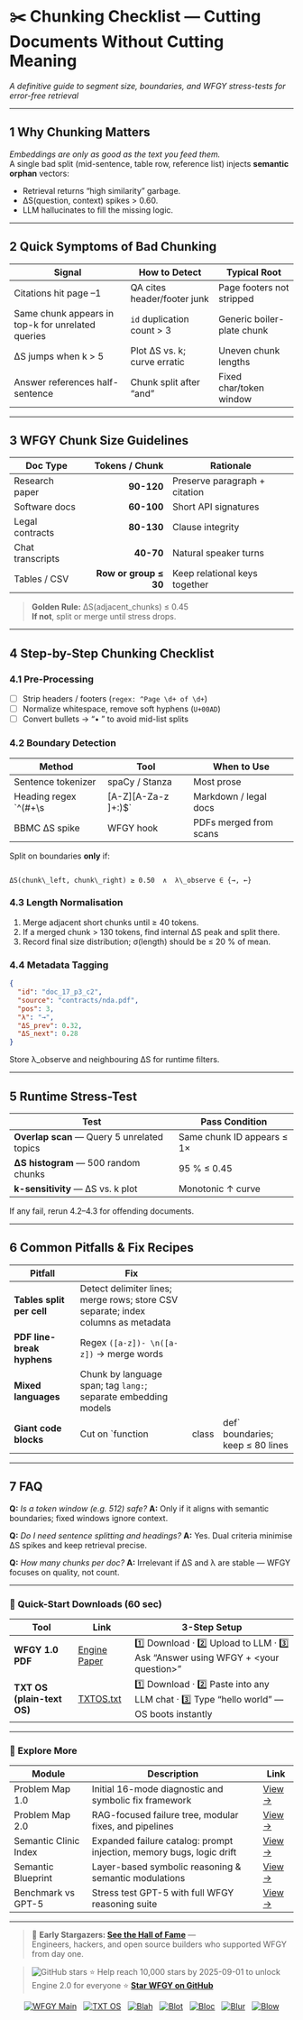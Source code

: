 # ✂️ Chunking Checklist — Cutting Documents Without Cutting Meaning  
_A definitive guide to segment size, boundaries, and WFGY stress-tests for error-free retrieval_

---

## 1  Why Chunking Matters

*Embeddings are only as good as the text you feed them.*  
A single bad split (mid-sentence, table row, reference list) injects **semantic orphan** vectors:

* Retrieval returns “high similarity” garbage.  
* ΔS(question, context) spikes > 0.60.  
* LLM hallucinates to fill the missing logic.

---

## 2  Quick Symptoms of Bad Chunking

| Signal | How to Detect | Typical Root |
|--------|---------------|--------------|
| Citations hit page –1 | QA cites header/footer junk | Page footers not stripped |
| Same chunk appears in top-k for unrelated queries | `id` duplication count > 3 | Generic boiler-plate chunk |
| ΔS jumps when k > 5 | Plot ΔS vs. k; curve erratic | Uneven chunk lengths |
| Answer references half-sentence | Chunk split after “and” | Fixed char/token window |

---

## 3  WFGY Chunk Size Guidelines

| Doc Type | Tokens / Chunk | Rationale |
|----------|---------------:|-----------|
| Research paper | **90-120** | Preserve paragraph + citation |
| Software docs | **60-100** | Short API signatures |
| Legal contracts | **80-130** | Clause integrity |
| Chat transcripts | **40-70** | Natural speaker turns |
| Tables / CSV | **Row or group ≤ 30** | Keep relational keys together |

> **Golden Rule:** ΔS(adjacent_chunks) ≤ 0.45  
> **If not**, split or merge until stress drops.

---

## 4  Step-by-Step Chunking Checklist

### 4.1  Pre-Processing

- [ ] Strip headers / footers (`regex: ^Page \d+ of \d+`)  
- [ ] Normalize whitespace, remove soft hyphens (`U+00AD`)  
- [ ] Convert bullets → “• ” to avoid mid-list splits

### 4.2  Boundary Detection

| Method | Tool | When to Use |
|--------|------|-------------|
| Sentence tokenizer | spaCy / Stanza | Most prose |
| Heading regex `^(#+\s|[A-Z][A-Za-z ]+:)$` | Markdown / legal docs | |
| BBMC ΔS spike | WFGY hook | PDFs merged from scans |

Split on boundaries **only** if:

```

ΔS(chunk\_left, chunk\_right) ≥ 0.50  ∧  λ\_observe ∈ {→, ←}

````

### 4.3  Length Normalisation

1. Merge adjacent short chunks until ≥ 40 tokens.  
2. If a merged chunk > 130 tokens, find internal ΔS peak and split there.  
3. Record final size distribution; σ(length) should be ≤ 20 % of mean.

### 4.4  Metadata Tagging

```json
{
  "id": "doc_17_p3_c2",
  "source": "contracts/nda.pdf",
  "pos": 3,
  "λ": "→",
  "ΔS_prev": 0.32,
  "ΔS_next": 0.28
}
````

Store λ\_observe and neighbouring ΔS for runtime filters.

---

## 5  Runtime Stress-Test

| Test                                        | Pass Condition             |
| ------------------------------------------- | -------------------------- |
| **Overlap scan** — Query 5 unrelated topics | Same chunk ID appears ≤ 1× |
| **ΔS histogram** — 500 random chunks        | 95 % ≤ 0.45                |
| **k-sensitivity** — ΔS vs. k plot           | Monotonic ↑ curve          |

If any fail, rerun 4.2–4.3 for offending documents.

---

## 6  Common Pitfalls & Fix Recipes

| Pitfall                    | Fix                                                                               |       |                                   |
| -------------------------- | --------------------------------------------------------------------------------- | ----- | --------------------------------- |
| **Tables split per cell**  | Detect delimiter lines; merge rows; store CSV separate; index columns as metadata |       |                                   |
| **PDF line-break hyphens** | Regex `([a-z])- \n([a-z])` → merge words                                          |       |                                   |
| **Mixed languages**        | Chunk by language span; tag `lang:`; separate embedding models                    |       |                                   |
| **Giant code blocks**      | Cut on \`function                                                                 | class | def\` boundaries; keep ≤ 80 lines |

---

## 7  FAQ

**Q:** *Is a token window (e.g. 512) safe?*
**A:** Only if it aligns with semantic boundaries; fixed windows ignore context.

**Q:** *Do I need sentence splitting and headings?*
**A:** Yes. Dual criteria minimise ΔS spikes and keep retrieval precise.

**Q:** *How many chunks per doc?*
**A:** Irrelevant if ΔS and λ are stable — WFGY focuses on quality, not count.

---

### 🔗 Quick-Start Downloads (60 sec)

| Tool                       | Link                                                | 3-Step Setup                                                                             |
| -------------------------- | --------------------------------------------------- | ---------------------------------------------------------------------------------------- |
| **WFGY 1.0 PDF**           | [Engine Paper](https://zenodo.org/records/15630969) | 1️⃣ Download · 2️⃣ Upload to LLM · 3️⃣ Ask “Answer using WFGY + \<your question>”        |
| **TXT OS (plain-text OS)** | [TXTOS.txt](https://zenodo.org/records/15788557)    | 1️⃣ Download · 2️⃣ Paste into any LLM chat · 3️⃣ Type “hello world” — OS boots instantly |

---

### 🧭 Explore More

| Module                | Description                                              | Link     |
|-----------------------|----------------------------------------------------------|----------|
| Problem Map 1.0       | Initial 16-mode diagnostic and symbolic fix framework    | [View →](https://github.com/onestardao/WFGY/edit/main/ProblemMap/README.md) |
| Problem Map 2.0       | RAG-focused failure tree, modular fixes, and pipelines   | [View →](https://github.com/onestardao/WFGY/blob/main/ProblemMap/rag-architecture-and-recovery.md) |
| Semantic Clinic Index | Expanded failure catalog: prompt injection, memory bugs, logic drift | [View →](./SemanticClinicIndex.md) |
| Semantic Blueprint    | Layer-based symbolic reasoning & semantic modulations   | [View →](https://github.com/onestardao/WFGY/tree/main/SemanticBlueprint/README.md) |
| Benchmark vs GPT-5    | Stress test GPT-5 with full WFGY reasoning suite         | [View →](https://github.com/onestardao/WFGY/tree/main/benchmarks/benchmark-vs-gpt5/README.md) |

---

> 👑 **Early Stargazers: [See the Hall of Fame](https://github.com/onestardao/WFGY/tree/main/stargazers)** —  
> Engineers, hackers, and open source builders who supported WFGY from day one.

> <img src="https://img.shields.io/github/stars/onestardao/WFGY?style=social" alt="GitHub stars"> ⭐ Help reach 10,000 stars by 2025-09-01 to unlock Engine 2.0 for everyone  ⭐ <strong><a href="https://github.com/onestardao/WFGY">Star WFGY on GitHub</a></strong>


<div align="center">

[![WFGY Main](https://img.shields.io/badge/WFGY-Main-red?style=flat-square)](https://github.com/onestardao/WFGY)
&nbsp;
[![TXT OS](https://img.shields.io/badge/TXT%20OS-Reasoning%20OS-orange?style=flat-square)](https://github.com/onestardao/WFGY/tree/main/OS)
&nbsp;
[![Blah](https://img.shields.io/badge/Blah-Semantic%20Embed-yellow?style=flat-square)](https://github.com/onestardao/WFGY/tree/main/OS/BlahBlahBlah)
&nbsp;
[![Blot](https://img.shields.io/badge/Blot-Persona%20Core-green?style=flat-square)](https://github.com/onestardao/WFGY/tree/main/OS/BlotBlotBlot)
&nbsp;
[![Bloc](https://img.shields.io/badge/Bloc-Reasoning%20Compiler-blue?style=flat-square)](https://github.com/onestardao/WFGY/tree/main/OS/BlocBlocBloc)
&nbsp;
[![Blur](https://img.shields.io/badge/Blur-Text2Image%20Engine-navy?style=flat-square)](https://github.com/onestardao/WFGY/tree/main/OS/BlurBlurBlur)
&nbsp;
[![Blow](https://img.shields.io/badge/Blow-Game%20Logic-purple?style=flat-square)](https://github.com/onestardao/WFGY/tree/main/OS/BlowBlowBlow)

</div>

